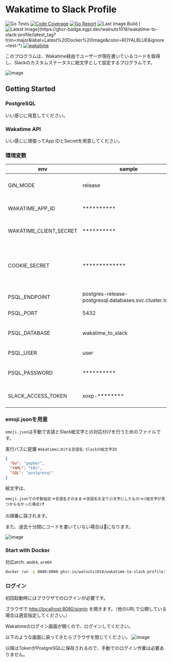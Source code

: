 # Wakatime to Slack Profile
![Go Tests](https://github.com/walnuts1018/wakatime-to-slack-profile/actions/workflows/go-test.yaml/badge.svg)
[![Code Coverage](https://img.shields.io/codecov/c/github/walnuts1018/wakatime-to-slack-profile/master.svg)](https://codecov.io/github/walnuts1018/wakatime-to-slack-profile?branch=master)
[![Go Report](https://goreportcard.com/badge/github.com/walnuts1018/wakatime-to-slack-profile)](https://goreportcard.com/report/github.com/walnuts1018/wakatime-to-slack-profile)
![Last Image Build](https://github.com/walnuts1018/wakatime-to-slack-profile/actions/workflows/docker-image.yaml/badge.svg)
[![Latest Image](https://ghcr-badge.egpl.dev/walnuts1018/wakatime-to-slack-profile/latest_tag?trim=major&label=Latest%20Docker%20Image&color=ROYALBLUE&ignore=test-*)](https://ghcr-badge.egpl.dev/walnuts1018/wakatime-to-slack-profile/latest_tag?trim=major&label=Latest%20Docker%20Image&color=ROYALBLUE&ignore=test-*)
[![wakatime](https://wakatime.com/badge/user/981e52dd-a7ab-4b00-9a71-125be9dc2de6/project/e5ad1019-15d4-4a5a-92ee-e10dd9b87ba6.svg)](https://wakatime.com/badge/user/981e52dd-a7ab-4b00-9a71-125be9dc2de6/project/e5ad1019-15d4-4a5a-92ee-e10dd9b87ba6)

このプログラムは、Wakatime経由でユーザーが現在書いているコードを取得し、Slackのカスタムステータスに絵文字として設定するプログラムです。

![image](https://github.com/walnuts1018/wakatime-to-slack-profile/assets/60650857/e6044d30-5008-40b8-a0ba-8c0952fe2cee)

## Getting Started

### PostgreSQL
いい感じに用意してください。

### Wakatime API
いい感じに頑張ってApp IDとSecretを用意してください。

### 環境変数
|env|sample|detail|
| --- | --- | --- |
|GIN_MODE|release|gin用release mode設定|
|WAKATIME_APP_ID|**********|Wakatime APIのApp ID|
|WAKATIME_CLIENT_SECRET|**********|Wakatime APIのClient Secret|
|COOKIE_SECRET|*************|Cookie用のSecret: 64Byteのランダム文字列を入れてください|
|PSQL_ENDPOINT|postgres-release-postgresql.databases.svc.cluster.local|Postgresqlのendpoint|
|PSQL_PORT|5432|PostgreSQLのポート|
|PSQL_DATABASE|wakatime_to_slack|PostgreSQLデータベース名|
|PSQL_USER|user|PostgreSQLユーザー名|
|PSQL_PASSWORD|**********|PostgreSQL ユーザーパスワード|
|SLACK_ACCESS_TOKEN|xoxp-********|SlackのACCESS Token|

### emoji.jsonを用意

`emoji.json`は手動で言語とSlack絵文字との対応付けを行うためのファイルです。

実行パスに配置
`Wakatimeにおける言語名`: `Slackの絵文字ID`
```json
{
  "Go": "gopher",
  "YAML": "k8s",
  "SQL": "postgresql"
}
```

絵文字は、

`emoji.jsonでの手動指定`→`言語名そのまま`→`言語名を全て小文字にしたもの`→`(絵文字が見つからなかった場合)❓`

の順番に探されます。

また、過去十分間にコードを書いていない場合は🦥になります。

![image](https://github.com/walnuts1018/wakatime-to-slack-profile/assets/60650857/45371654-b08a-4b03-a171-b4f736f01c93)


### Start with Docker
対応arch: `amd64`, `arm64`
```bash
docker run -p 8080:8080 ghcr.io/walnuts1018/wakatime-to-slack-profile:latest
```

### ログイン
初回起動時にはブラウザでのログインが必要です。

ブラウザで [http://localhost:8080/signin](http://localhost:8080/signin) を開きます。（他のURLで公開している場合は適宜指定してください。）

Wakatimeのログイン画面が開くので、ログインしてください。

以下のような画面に戻ってきたらブラウザを閉じてください。
![image](https://github.com/walnuts1018/wakatime-to-slack-profile/assets/60650857/e465af21-2dce-4d7f-8d58-8ad560ec9ef6)

以降はTokenがPostgreSQLに保存されるので、手動でのログイン作業は必要ありません。



